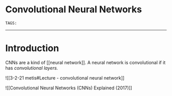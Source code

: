 # Convolutional Neural Networks
`TAGS:`

---
# Introduction
CNNs are a kind of [[neural network]]. A neural network is convolutional if it has *convolutional layers.*

![[3-2-21 metis#Lecture - convolutional neural network]]

![[Convolutional Neural Networks (CNNs) Explained (2017)]]